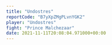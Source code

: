 ```yaml
---
title: "Undostres"
reportCode: "B7yXpZMgPLvnYGK2"
player: "Undostres"
fight: "Prince Malchezaar"
date: 2021-11-11T20:08:04.971000+00:00
---
```

